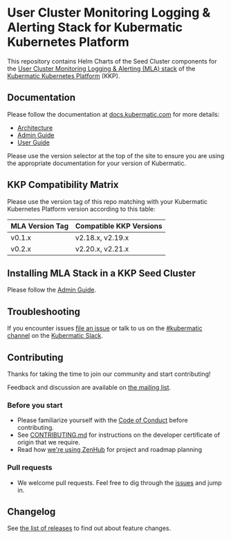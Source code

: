 # User Cluster Monitoring Logging & Alerting Stack for Kubermatic Kubernetes Platform

This repository contains Helm Charts of the Seed Cluster components for the [User Cluster Monitoring Logging & Alerting (MLA) stack][20] of the [Kubermatic Kubernetes Platform][10] (KKP).

## Documentation

Please follow the documentation at [docs.kubermatic.com](https://docs.kubermatic.com/) for more details:

- [Architecture][20]
- [Admin Guide][21]
- [User Guide][22]

Please use the version selector at the top of the site to ensure you are using the appropriate documentation for your version of Kubermatic.

## KKP Compatibility Matrix

Please use the version tag of this repo matching with your Kubermatic Kubernetes Platform version according to this table:

| MLA Version Tag | Compatible KKP Versions
|-----------------|-------------
| v0.1.x          |  v2.18.x, v2.19.x
| v0.2.x          |  v2.20.x, v2.21.x

## Installing MLA Stack in a KKP Seed Cluster

Please follow the [Admin Guide][21].

## Troubleshooting

If you encounter issues [file an issue][1] or talk to us on the [#kubermatic channel][12] on the [Kubermatic Slack][15].

## Contributing

Thanks for taking the time to join our community and start contributing!

Feedback and discussion are available on [the mailing list][11].

### Before you start

* Please familiarize yourself with the [Code of Conduct][4] before contributing.
* See [CONTRIBUTING.md][2] for instructions on the developer certificate of origin that we require.
* Read how [we're using ZenHub][13] for project and roadmap planning

### Pull requests

* We welcome pull requests. Feel free to dig through the [issues][1] and jump in.

## Changelog

See [the list of releases][3] to find out about feature changes.

[1]: https://github.com/kubermatic/mla/issues
[2]: https://github.com/kubermatic/mla/blob/main/CONTRIBUTING.md
[3]: https://github.com/kubermatic/mla/releases
[4]: https://github.com/kubermatic/mla/blob/main/CODE_OF_CONDUCT.md

[10]: https://docs.kubermatic.com/
[11]: https://groups.google.com/forum/#!forum/kubermatic-dev
[12]: https://kubermatic.slack.com/messages/kubermatic
[13]: https://github.com/kubermatic/mla/blob/master/Zenhub.md
[15]: http://slack.kubermatic.io/

[20]: https://docs.kubermatic.com/kubermatic/main/architecture/monitoring-logging-alerting/user-cluster/
[21]: https://docs.kubermatic.com/kubermatic/main/tutorials-howtos/monitoring-logging-alerting/user-cluster/admin-guide/
[22]: https://docs.kubermatic.com/kubermatic/main/tutorials-howtos/monitoring-logging-alerting/user-cluster/user-guide/
